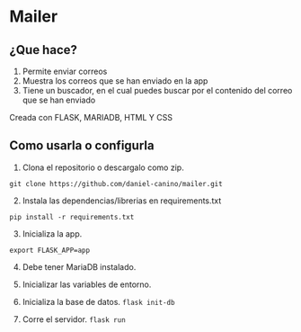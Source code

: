 # Mailer

## ¿Que hace?

1. Permite enviar correos 
2. Muestra los correos que se han enviado en la app 
3. Tiene un buscador, en el cual puedes buscar por el contenido del correo que se han enviado

Creada con FLASK, MARIADB, HTML Y CSS

## Como usarla o configurla

1. Clona el repositorio o descargalo como zip.

```git clone https://github.com/daniel-canino/mailer.git```

2. Instala las dependencias/librerias en requirements.txt

```pip install -r requirements.txt```

3. Inicializa la app.

```export FLASK_APP=app```

4. Debe tener MariaDB instalado.

5. Inicializar las variables de entorno.

6. Inicializa la base de datos.
```flask init-db```

7. Corre el servidor.
```flask run```
